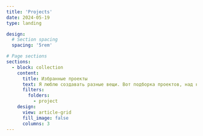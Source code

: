 ```yaml
---
title: 'Projects'
date: 2024-05-19
type: landing

design:
  # Section spacing
  spacing: '5rem'

# Page sections
sections:
  - block: collection
    content:
      title: Избранные проекты
      text: Я люблю создавать разные вещи. Вот подборка проектов, над которыми я работал.
      filters:
        folders:
          - project
    design:
      view: article-grid
      fill_image: false
      columns: 3
---
```

